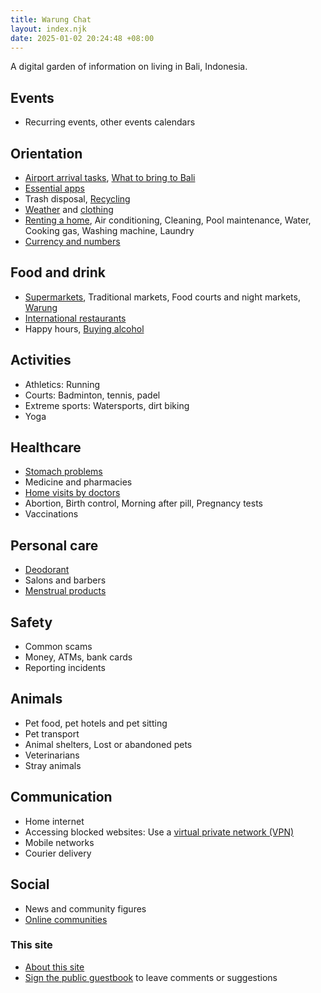 ```yaml
---
title: Warung Chat
layout: index.njk
date: 2025-01-02 20:24:48 +08:00
---
```


A digital garden of information on living in Bali, Indonesia.

## Events
- Recurring events, other events calendars

## Orientation

- [Airport arrival tasks](airport-arrival-tasks), [What to bring to Bali](what-to-bring-to-bali)
- [Essential apps](essential-apps)
- Trash disposal, [Recycling](recycling)
- [Weather](weather) and [clothing](clothing)
- [Renting a home](renting-a-home), Air conditioning, Cleaning, Pool maintenance, Water, Cooking gas, Washing machine, Laundry
- [Currency and numbers](currency-and-numbers)

## Food and drink
- [Supermarkets](supermarkets), Traditional markets, Food courts and night markets, [Warung](warung)
- [International restaurants](international-restaurants)
- Happy hours, [Buying alcohol](buying-alcohol)

## Activities
- Athletics: Running
- Courts: Badminton, tennis, padel
- Extreme sports: Watersports, dirt biking 
- Yoga

## Healthcare
- [Stomach problems](stomach-problems)
- Medicine and pharmacies
- [Home visits by doctors](home-visits-by-doctors)
- Abortion, Birth control, Morning after pill, Pregnancy tests
- Vaccinations

## Personal care
- [Deodorant](deodorant)
- Salons and barbers
- [Menstrual products](menstrual-products)

## Safety
- Common scams
- Money, ATMs, bank cards
- Reporting incidents

## Animals
- Pet food, pet hotels and pet sitting
- Pet transport
- Animal shelters, Lost or abandoned pets
- Veterinarians
- Stray animals

## Communication
- Home internet
- Accessing blocked websites: Use a [virtual private network (VPN)](vpn)
- Mobile networks
- Courier delivery

## Social
- News and community figures
- [Online communities](online-communities)

### This site
- [About this site](about)
- [Sign the public guestbook](https://warungchat.atabook.org/) to leave comments or suggestions